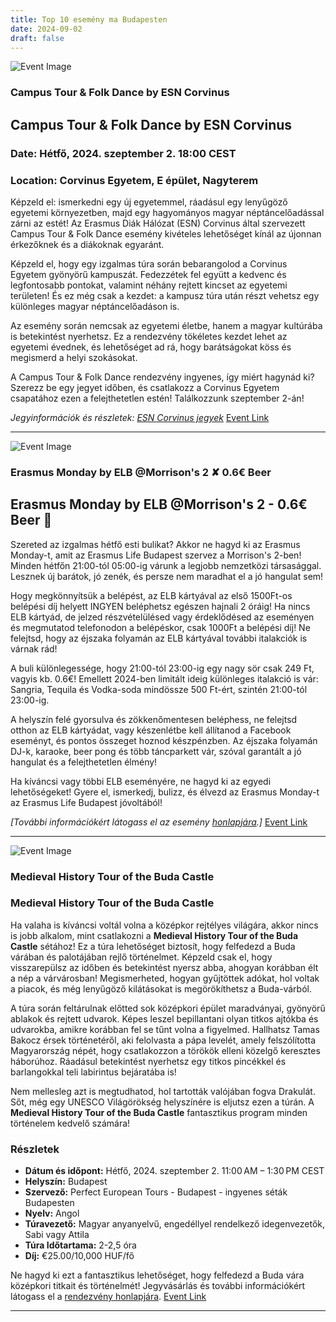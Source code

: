 ```yaml
---
title: Top 10 esemény ma Budapesten
date: 2024-09-02
draft: false
---
```


![Event Image](https://scontent-cdg4-2.xx.fbcdn.net/v/t39.30808-6/457017409_916701210483925_5417694921203514629_n.jpg?stp=dst-jpg_s960x960&_nc_cat=101&ccb=1-7&_nc_sid=75d36f&_nc_ohc=-z_Q_7w5yNcQ7kNvgEP031L&_nc_ht=scontent-cdg4-2.xx&oh=00_AYBXWcLNuqiJGCVxa_frzMeoxthALjpPycu3HD2_xHCAPg&oe=66DB1B01)

 ### Campus Tour & Folk Dance by ESN Corvinus

## Campus Tour & Folk Dance by ESN Corvinus

### Date: Hétfő, 2024. szeptember 2. 18:00 CEST  
### Location: Corvinus Egyetem, E épület, Nagyterem

Képzeld el: ismerkedni egy új egyetemmel, ráadásul egy lenyűgöző egyetemi környezetben, majd egy hagyományos magyar néptáncelőadással zárni az estét! Az Erasmus Diák Hálózat (ESN) Corvinus által szervezett Campus Tour & Folk Dance esemény kivételes lehetőséget kínál az újonnan érkezőknek és a diákoknak egyaránt.

Képzeld el, hogy egy izgalmas túra során bebarangolod a Corvinus Egyetem gyönyörű kampuszát. Fedezzétek fel együtt a kedvenc és legfontosabb pontokat, valamint néhány rejtett kincset az egyetemi területen! És ez még csak a kezdet: a kampusz túra után részt vehetsz egy különleges magyar néptáncelőadáson is.

Az esemény során nemcsak az egyetemi életbe, hanem a magyar kultúrába is betekintést nyerhetsz. Ez a rendezvény tökéletes kezdet lehet az egyetemi évednek, és lehetőséget ad rá, hogy barátságokat köss és megismerd a helyi szokásokat.

A Campus Tour & Folk Dance rendezvény ingyenes, így miért hagynád ki? Szerezz be egy jegyet időben, és csatlakozz a Corvinus Egyetem csapatához ezen a felejthetetlen estén! Találkozzunk szeptember 2-án!

*Jegyinformációk és részletek: [ESN Corvinus jegyek](https://www.esncorvinus.hu/)*
[Event Link](https://facebook.com/events/994724969004090)

---
![Event Image](https://scontent-cdg4-1.xx.fbcdn.net/v/t39.30808-6/403931844_731904175638494_6146233423190280541_n.jpg?stp=dst-jpg_s960x960&_nc_cat=102&ccb=1-7&_nc_sid=75d36f&_nc_ohc=ZJGH8yOCPGsQ7kNvgEN6g0x&_nc_ht=scontent-cdg4-1.xx&oh=00_AYBvd-dXqmgOhRjJmdxLq4fM-B6GPZa0GuPQGGoA6U7HfA&oe=66DB1083)

 ### Erasmus Monday by ELB @Morrison's 2 ✘ 0.6€ Beer

## Erasmus Monday by ELB @Morrison's 2 - 0.6€ Beer 🍺

Szereted az izgalmas hétfő esti bulikat? Akkor ne hagyd ki az Erasmus Monday-t, amit az Erasmus Life Budapest szervez a Morrison's 2-ben! Minden hétfőn 21:00-tól 05:00-ig várunk a legjobb nemzetközi társasággal. Lesznek új barátok, jó zenék, és persze nem maradhat el a jó hangulat sem!

Hogy megkönnyítsük a belépést, az ELB kártyával az első 1500Ft-os belépési díj helyett INGYEN beléphetsz egészen hajnali 2 óráig! Ha nincs ELB kártyád, de jelzed részvételülésed vagy érdeklődésed az eseményen és megmutatod telefonodon a belépéskor, csak 1000Ft a belépési díj! Ne felejtsd, hogy az éjszaka folyamán az ELB kártyával további italakciók is várnak rád!

A buli különlegessége, hogy 21:00-tól 23:00-ig egy nagy sör csak 249 Ft, vagyis kb. 0.6€! Emellett 2024-ben limitált ideig különleges italakció is vár: Sangria, Tequila és Vodka-soda mindössze 500 Ft-ért, szintén 21:00-tól 23:00-ig.

A helyszín felé gyorsulva és zökkenőmentesen beléphess, ne felejtsd otthon az ELB kártyádat, vagy készenlétbe kell állítanod a Facebook eseményt, és pontos összeget hoznod készpénzben. Az éjszaka folyamán DJ-k, karaoke, beer pong és több táncparkett vár, szóval garantált a jó hangulat és a felejthetetlen élmény!

Ha kíváncsi vagy többi ELB eseményére, ne hagyd ki az egyedi lehetőségeket! Gyere el, ismerkedj, bulizz, és élvezd az Erasmus Monday-t az Erasmus Life Budapest jóvoltából!

*[További információkért látogass el az esemény [honlapjára](https://cooltix.hu/b/erasmuslifebudapest).]*
[Event Link](https://facebook.com/events/471278868994653)

---
![Event Image](https://scontent-cdg4-2.xx.fbcdn.net/v/t39.30808-6/454912744_1050588749879459_5542144323526515750_n.jpg?_nc_cat=101&ccb=1-7&_nc_sid=75d36f&_nc_ohc=pkwdbwPn78kQ7kNvgGYGx66&_nc_ht=scontent-cdg4-2.xx&oh=00_AYAfPkBJiNM9FwddXpFfDwRzQXuG8dOH-iaJaMaznMOjKA&oe=66DAFF65)

 ### Medieval History Tour of the Buda Castle 

### Medieval History Tour of the Buda Castle

Ha valaha is kíváncsi voltál volna a középkor rejtélyes világára, akkor nincs is jobb alkalom, mint csatlakozni a **Medieval History Tour of the Buda Castle** sétához! Ez a túra lehetőséget biztosít, hogy felfedezd a Buda várában és palotájában rejlő történelmet. Képzeld csak el, hogy visszarepülsz az időben és betekintést nyersz abba, ahogyan korábban élt a nép a várvárosban! Megismerheted, hogyan gyűjtöttek adókat, hol voltak a piacok, és még lenyűgöző kilátásokat is megörökíthetsz a Buda-várból.

A túra során feltárulnak előtted sok középkori épület maradványai, gyönyörű ablakok és rejtett udvarok. Képes leszel bepillantani olyan titkos ajtókba és udvarokba, amikre korábban fel se tűnt volna a figyelmed. Hallhatsz Tamas Bakocz érsek történetéről, aki felolvasta a pápa levelét, amely felszólította Magyarország népét, hogy csatlakozzon a törökök elleni közelgő keresztes háborúhoz. Ráadásul betekintést nyerhetsz egy titkos pincékkel és barlangokkal teli labirintus bejáratába is!

Nem mellesleg azt is megtudhatod, hol tartották valójában fogva Drakulát. Sőt, még egy UNESCO Világörökség helyszínére is eljutsz ezen a túrán. A **Medieval History Tour of the Buda Castle** fantasztikus program minden történelem kedvelő számára!

### Részletek
- **Dátum és időpont:** Hétfő, 2024. szeptember 2. 11:00 AM – 1:30 PM CEST
- **Helyszín:** Budapest
- **Szervező:** Perfect European Tours - Budapest - ingyenes séták Budapesten
- **Nyelv:** Angol
- **Túravezető:** Magyar anyanyelvű, engedéllyel rendelkező idegenvezetők, Sabi vagy Attila
- **Túra Időtartama:** 2-2,5 óra
- **Díj:** €25.00/10,000 HUF/fő

Ne hagyd ki ezt a fantasztikus lehetőséget, hogy felfedezd a Buda vára középkori titkait és történelmét! Jegyvásárlás és további információkért látogass el a [rendezvény honlapjára](https://www.perfecteuropeantours.com/).
[Event Link](https://facebook.com/events/370193982706700)

---
